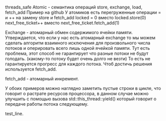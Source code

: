 threads_safe
Atomic - семантика операций store, exchange, load, fetch_add
Пример на github 
У атомиков есть перегруженные операции = и ++ на замену store и fetch_add
locked = 0 вместо locked.store(0)
next_free_ticket++ вместо next_free_ticket.fetch_add(1)


Exchange - атомарный обмен содержимого ячейки памяти. 
Утверждается, что если у нас есть атомарный exchange то мы можем сделать алгоритм взаимного исключения для произвольного числа потоков и оперировать всего лишь одной ячейкой памяти.
Тут есть проблема, этот способ не гарантирует что разные потоки не будут голодать. (какому-то потоку будет очень долго не везти) То есть не гарантируется прогресс для каждого потока. Чтоб достичь решения используется fetch_add.

fetch_add - атомарный инкремент. 

У обоих примеров можно наглядно заметить пустые строки в цикле, что говорит о растрате ресурсов процессора, в данном случае можно улучшить с помощью вызова std::this_thread::yield() который говорит о передаче работы потока следующему.


test_line.


